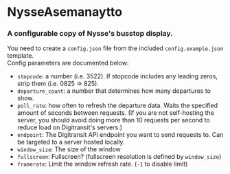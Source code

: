 # NysseAsemanaytto

### A configurable copy of Nysse's busstop display.

You need to create a `config.json` file from the included `config.example.json` template. <br />
Config parameters are documented below:
- `stopcode`: a number (i.e. 3522). If stopcode includes any leading zeros, strip them (i.e. 0825 => 825).
- `departure_count`: a number that determines how many departures to show.
- `poll_rate`: how often to refresh the departure data. Waits the specified amount of seconds between requests. (If you are not self-hosting the server, you should avoid doing more than 10 requests per second to reduce load on Digitransit's servers.)
- `endpoint`: The Digitransit API endpoint you want to send requests to. Can be targeted to a server hosted locally.
- `window_size`: The size of the window
- `fullscreen`: Fullscreen? (fullscreen resolution is defined by `window_size`)
- `framerate`: Limit the window refresh rate. (`-1` to disable limit)

